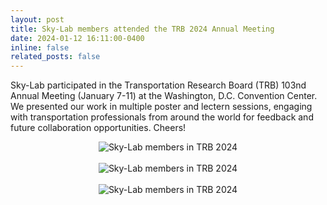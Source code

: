 ```yaml
---
layout: post
title: Sky-Lab members attended the TRB 2024 Annual Meeting
date: 2024-01-12 16:11:00-0400
inline: false
related_posts: false
---
```


Sky-Lab participated in the Transportation Research Board (TRB) 103nd Annual Meeting (January 7-11) at the Washington, D.C. Convention Center. We presented our work in multiple poster and lectern sessions, engaging with transportation professionals from around the world for feedback and future collaboration opportunities. Cheers!


<div style="text-align: center;">
<img src="../../assets/img/news-photo/trb2024/trb2024-1.jpg" alt="Sky-Lab members in TRB 2024" style="max-width: 100%;">
</div>
<br>
<div style="text-align: center;">
<img src="../../assets/img/news-photo/trb2024/trb2024-2.jpg" alt="Sky-Lab members in TRB 2024" style="max-width: 100%;">
</div>
<br>
<div style="text-align: center;">
<img src="../../assets/img/news-photo/trb2024/trb2024-3.jpg" alt="Sky-Lab members in TRB 2024" style="max-width: 100%;">
</div>
